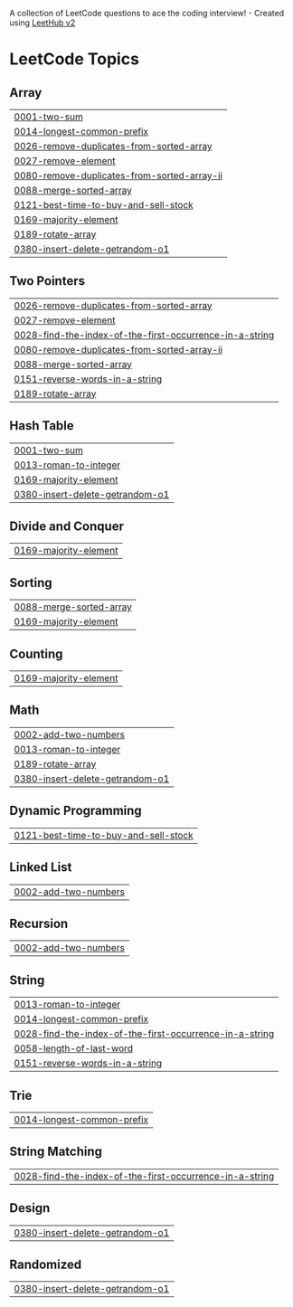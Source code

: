 A collection of LeetCode questions to ace the coding interview! - Created using [LeetHub v2](https://github.com/arunbhardwaj/LeetHub-2.0)
<!---LeetCode Topics Start-->
# LeetCode Topics
## Array
|  |
| ------- |
| [0001-two-sum](https://github.com/dbuttig/leetcode_problems/tree/master/0001-two-sum) |
| [0014-longest-common-prefix](https://github.com/dbuttig/leetcode_problems/tree/master/0014-longest-common-prefix) |
| [0026-remove-duplicates-from-sorted-array](https://github.com/dbuttig/leetcode_problems/tree/master/0026-remove-duplicates-from-sorted-array) |
| [0027-remove-element](https://github.com/dbuttig/leetcode_problems/tree/master/0027-remove-element) |
| [0080-remove-duplicates-from-sorted-array-ii](https://github.com/dbuttig/leetcode_problems/tree/master/0080-remove-duplicates-from-sorted-array-ii) |
| [0088-merge-sorted-array](https://github.com/dbuttig/leetcode_problems/tree/master/0088-merge-sorted-array) |
| [0121-best-time-to-buy-and-sell-stock](https://github.com/dbuttig/leetcode_problems/tree/master/0121-best-time-to-buy-and-sell-stock) |
| [0169-majority-element](https://github.com/dbuttig/leetcode_problems/tree/master/0169-majority-element) |
| [0189-rotate-array](https://github.com/dbuttig/leetcode_problems/tree/master/0189-rotate-array) |
| [0380-insert-delete-getrandom-o1](https://github.com/dbuttig/leetcode_problems/tree/master/0380-insert-delete-getrandom-o1) |
## Two Pointers
|  |
| ------- |
| [0026-remove-duplicates-from-sorted-array](https://github.com/dbuttig/leetcode_problems/tree/master/0026-remove-duplicates-from-sorted-array) |
| [0027-remove-element](https://github.com/dbuttig/leetcode_problems/tree/master/0027-remove-element) |
| [0028-find-the-index-of-the-first-occurrence-in-a-string](https://github.com/dbuttig/leetcode_problems/tree/master/0028-find-the-index-of-the-first-occurrence-in-a-string) |
| [0080-remove-duplicates-from-sorted-array-ii](https://github.com/dbuttig/leetcode_problems/tree/master/0080-remove-duplicates-from-sorted-array-ii) |
| [0088-merge-sorted-array](https://github.com/dbuttig/leetcode_problems/tree/master/0088-merge-sorted-array) |
| [0151-reverse-words-in-a-string](https://github.com/dbuttig/leetcode_problems/tree/master/0151-reverse-words-in-a-string) |
| [0189-rotate-array](https://github.com/dbuttig/leetcode_problems/tree/master/0189-rotate-array) |
## Hash Table
|  |
| ------- |
| [0001-two-sum](https://github.com/dbuttig/leetcode_problems/tree/master/0001-two-sum) |
| [0013-roman-to-integer](https://github.com/dbuttig/leetcode_problems/tree/master/0013-roman-to-integer) |
| [0169-majority-element](https://github.com/dbuttig/leetcode_problems/tree/master/0169-majority-element) |
| [0380-insert-delete-getrandom-o1](https://github.com/dbuttig/leetcode_problems/tree/master/0380-insert-delete-getrandom-o1) |
## Divide and Conquer
|  |
| ------- |
| [0169-majority-element](https://github.com/dbuttig/leetcode_problems/tree/master/0169-majority-element) |
## Sorting
|  |
| ------- |
| [0088-merge-sorted-array](https://github.com/dbuttig/leetcode_problems/tree/master/0088-merge-sorted-array) |
| [0169-majority-element](https://github.com/dbuttig/leetcode_problems/tree/master/0169-majority-element) |
## Counting
|  |
| ------- |
| [0169-majority-element](https://github.com/dbuttig/leetcode_problems/tree/master/0169-majority-element) |
## Math
|  |
| ------- |
| [0002-add-two-numbers](https://github.com/dbuttig/leetcode_problems/tree/master/0002-add-two-numbers) |
| [0013-roman-to-integer](https://github.com/dbuttig/leetcode_problems/tree/master/0013-roman-to-integer) |
| [0189-rotate-array](https://github.com/dbuttig/leetcode_problems/tree/master/0189-rotate-array) |
| [0380-insert-delete-getrandom-o1](https://github.com/dbuttig/leetcode_problems/tree/master/0380-insert-delete-getrandom-o1) |
## Dynamic Programming
|  |
| ------- |
| [0121-best-time-to-buy-and-sell-stock](https://github.com/dbuttig/leetcode_problems/tree/master/0121-best-time-to-buy-and-sell-stock) |
## Linked List
|  |
| ------- |
| [0002-add-two-numbers](https://github.com/dbuttig/leetcode_problems/tree/master/0002-add-two-numbers) |
## Recursion
|  |
| ------- |
| [0002-add-two-numbers](https://github.com/dbuttig/leetcode_problems/tree/master/0002-add-two-numbers) |
## String
|  |
| ------- |
| [0013-roman-to-integer](https://github.com/dbuttig/leetcode_problems/tree/master/0013-roman-to-integer) |
| [0014-longest-common-prefix](https://github.com/dbuttig/leetcode_problems/tree/master/0014-longest-common-prefix) |
| [0028-find-the-index-of-the-first-occurrence-in-a-string](https://github.com/dbuttig/leetcode_problems/tree/master/0028-find-the-index-of-the-first-occurrence-in-a-string) |
| [0058-length-of-last-word](https://github.com/dbuttig/leetcode_problems/tree/master/0058-length-of-last-word) |
| [0151-reverse-words-in-a-string](https://github.com/dbuttig/leetcode_problems/tree/master/0151-reverse-words-in-a-string) |
## Trie
|  |
| ------- |
| [0014-longest-common-prefix](https://github.com/dbuttig/leetcode_problems/tree/master/0014-longest-common-prefix) |
## String Matching
|  |
| ------- |
| [0028-find-the-index-of-the-first-occurrence-in-a-string](https://github.com/dbuttig/leetcode_problems/tree/master/0028-find-the-index-of-the-first-occurrence-in-a-string) |
## Design
|  |
| ------- |
| [0380-insert-delete-getrandom-o1](https://github.com/dbuttig/leetcode_problems/tree/master/0380-insert-delete-getrandom-o1) |
## Randomized
|  |
| ------- |
| [0380-insert-delete-getrandom-o1](https://github.com/dbuttig/leetcode_problems/tree/master/0380-insert-delete-getrandom-o1) |
<!---LeetCode Topics End-->